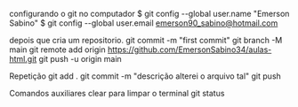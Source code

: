 configurando o git no computador
    $ git config --global user.name "Emerson Sabino"
    $ git config --global user.email emerson90_sabino@hotmail.com

depois que cria um repositorio.
    git commit -m "first commit"
    git branch -M main
    git remote add origin https://github.com/EmersonSabino34/aulas-html.git
    git push -u origin main


Repetição
    git add .
    git commit -m "descrição alterei o arquivo tal"
    git push

Comandos auxiliares
    clear    para limpar o terminal
    git status